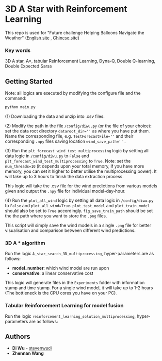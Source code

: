 # 3D A Star with Reinforcement Learning

This repo is used for "Future challenge Helping Balloons Navigate the Weather"
([English site](https://tianchi.aliyun.com/competition/introduction.htm?spm=5176.100067.5678.1.3d16c911DB1wX4&raceId=231622&_lang=en_US)
, [Chinese site](https://tianchi.aliyun.com/competition/introduction.htm?spm=5176.100066.0.0.59d64078pngYE6&raceId=231622))

### Key words 

3D A star, A*, tabular Reinforcement Learning, Dyna-Q, Double Q-learning, Double Expected Sarsa


## Getting Started
Note: all logics are executed by modifying the configure file and the command:
```bash
python main.py
```

(1) Downloading the data and unzip into .csv files.

(2) Modify the path in the file `/config/diwu.py` (or the file of your choice):
set the data root directory `dataroot_dir=''` as where you have put them. 
Name the corresponding file, e.g. `TestForecastFile=''` and their corresponding `.npy` files saving location `wind_save_path=''` .

(3) Run the `plt_forecast_wind_test_multiprocessing` logic by setting all data logic in `/config/diwu.py` to `False` and
 `plt_forecast_wind_test_multiprocessing` to `True`. Note: set the `num_threads=10` (it depends upon your total memory, if you have more memory, you can set it higher to better utilise the multiprocessing power). It will take up to 3 hours to finish the data extraction process.

This logic will take the .csv file for the wind predictions from various models given and output the `.npy` file for individual model-day-hour.

(4) Run the `plot_all_wind` logic by setting all data logic in `/config/diwu.py` to `False` and `plot_all_wind=True`.
`plot_test_model` and `plot_train_model` should also be set to `True` accordingly. `fig_save_train_path` should be set the the path where you want to store the `.png` files.

This script will simply save the wind models in a single `.png` file for better visualisation and comparison between different wind predictions.

### 3D A * algorithm

Run the logic `A_star_search_3D_multiprocessing`, hyper-parameters are as follows:
* **model_number**: which wind model are run upon
* **conservative**: a linear conservative cost

This logic will generate files in the `Experiments` folder with information stamp and time stamp. For a single wind model, it will take up to 1-2 hours (The bottleneck is the CPU cores you have on your PC).

### Tabular Reinforcement Learning for model fusion
 
 Run the logic `reinforcement_learning_solution_multiprocessing`,  hyper-parameters are as follows:





## Authors

* **Di Wu** - [stevenwudi](http://stevenwudi.github.io)
* **Zhennan Wang**
